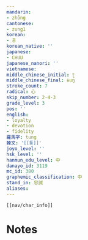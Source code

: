 ```yaml
---
mandarin:
- zhōng
cantonese:
- zung1
korean:
- 충
korean_native: ''
japanese:
- CHUU
japanese_nanori: ''
vietnamese:
middle_chinese_initial: ʈ
middle_chinese_final: ɨuŋ
stroke_count: 7
radical: 心
skip_number: 2-4-3
grade_level: 3
pos: ''
english:
- loyalty
- devotion
- fidelity
羅馬字: tung
韓文: '[[퉁]]'
joyo_level: ''
hsk_level: ''
hanmun_edu_level: 中
danayo_id: 3119
mc_id: 380
graphemic_classification: 中
stand_in: 忠誠
aliases:
---
```

```meta-bind-embed
[[nav/char_info]]
```

# Notes
